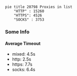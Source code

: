 
```mermaid
pie title 20798 Proxies in list
    "HTTP" : 15260
    "HTTPS": 4526
    "SOCKS" : 3753
```

### Some Info
#### Average Timeout

- mixed: 4.5s
- http: 2.5s
- https: 7.7s
- socks: 6.4s